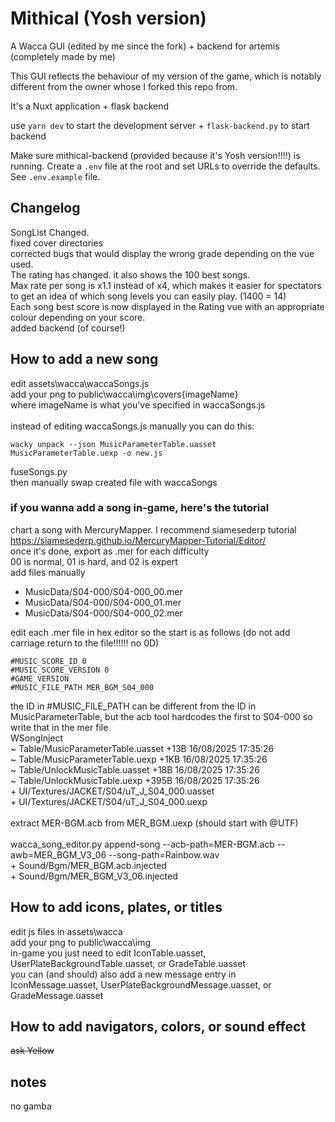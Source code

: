 # Mithical (Yosh version)

A Wacca GUI (edited by me since the fork) + backend for artemis (completely made by me)

This GUI reflects the behaviour of my version of the game, which is notably different from the owner whose I forked this repo from.

It's a Nuxt application + flask backend

use `yarn dev` to start the development server + `flask-backend.py` to start backend

Make sure mithical-backend (provided because it's Yosh version!!!!) is running. Create a `.env` file at the root and set URLs to override the defaults. See `.env.example` file.

## Changelog
SongList Changed.<br>
fixed cover directories<br>
corrected bugs that would display the wrong grade depending on the vue used.<br>
The rating has changed. it also shows the 100 best songs.<br>
Max rate per song is x1.1 instead of x4, which makes it easier for spectators to get an idea of which song levels you can easily play. (1400 = 14) <br>
Each song best score is now displayed in the Rating vue with an appropriate colour depending on your score.<br>
added backend (of course!)


## How to add a new song
edit assets\wacca\waccaSongs.js <br>
add your png to public\wacca\img\covers\{imageName} <br>
where imageName is what you've specified in waccaSongs.js <br> <br>
instead of editing waccaSongs.js manually you can do this:<br>
```
wacky unpack --json MusicParameterTable.uasset MusicParameterTable.uexp -o new.js
```
fuseSongs.py<br>
then manually swap created file with waccaSongs

### if you wanna add a song in-game, here's the tutorial <br>
chart a song with MercuryMapper. I recommend siamesederp tutorial <br>
https://siamesederp.github.io/MercuryMapper-Tutorial/Editor/  <br>
once it's done, export as .mer for each difficulty  <br>
00 is normal, 01 is hard, and 02 is expert  <br>
add files manually  <br>
+ MusicData/S04-000/S04-000_00.mer  <br>
+ MusicData/S04-000/S04-000_01.mer  <br>
+ MusicData/S04-000/S04-000_02.mer  <br>

edit each .mer file in hex editor so the start is as follows (do not add carriage return to the file!!!!!! no 0D)  <br>
```
#MUSIC_SCORE_ID 0
#MUSIC_SCORE_VERSION 0
#GAME_VERSION
#MUSIC_FILE_PATH MER_BGM_S04_000
```
 the ID in #MUSIC_FILE_PATH can be different from the ID in MusicParameterTable, but the acb tool hardcodes the first to S04-000 so write that in the mer file  <br>
WSongInject <br>
~ Table/MusicParameterTable.uasset +13B 16/08/2025 17:35:26 <br>
~ Table/MusicParameterTable.uexp +1KB 16/08/2025 17:35:26 <br>
~ Table/UnlockMusicTable.uasset +18B 16/08/2025 17:35:26 <br>
~ Table/UnlockMusicTable.uexp +395B 16/08/2025 17:35:26 <br>
\+ UI/Textures/JACKET/S04/uT_J_S04_000.uasset <br>
\+ UI/Textures/JACKET/S04/uT_J_S04_000.uexp <br>
 <br>
extract MER-BGM.acb from MER_BGM.uexp  (should start with @UTF) <br>
 <br>
wacca_song_editor.py append-song --acb-path=MER-BGM.acb --awb=MER_BGM_V3_06 --song-path=Rainbow.wav <br>
\+ Sound/Bgm/MER_BGM.acb.injected <br>
\+ Sound/Bgm/MER_BGM_V3_06.injected <br>

## How to add icons, plates, or titles
edit js files in assets\wacca <br>
add your png to public\wacca\img <br>
in-game you just need to edit IconTable.uasset, UserPlateBackgroundTable.uasset, or GradeTable.uasset <br>
you can (and should) also add a new message entry in IconMessage.uasset, UserPlateBackgroundMessage.uasset, or GradeMessage.uasset <br>

## How to add navigators, colors, or sound effect
~~ask Yellow~~

## notes
no gamba 